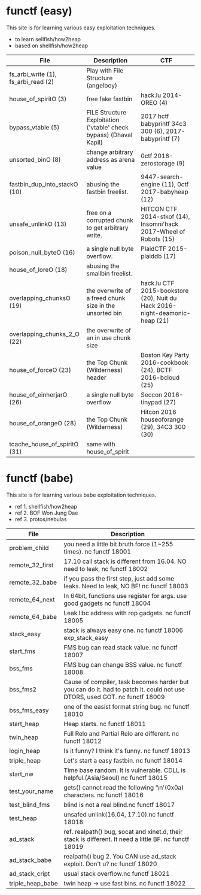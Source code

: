 # functf (easy)

This site is for learning various easy exploitation techniques.
* to learn sellfish/how2heap
* based on shellfish/how2heap

| File | Description | CTF |
|------|-------------|-----|
| fs_arbi_write (1), fs_arbi_read (2) | Play with File Structure (angelboy) ||
| house_of_spiritO (3) | free fake fastbin | hack.lu 2014-OREO (4) |
| bypass_vtable (5) | FILE Structure Exploitation ('vtable' check bypass)	(Dhaval Kapil) | 2017 hctf babyprintf	34c3 300 (6), 2017-babyprintf (7) |
| unsorted_binO	(8) | change arbitrary address as arena value | 0ctf 2016-zerostorage (9) |
| fastbin_dup_into_stackO (10) | abusing the fastbin freelist.	| 9447-search-engine (11), 0ctf 2017-babyheap (12) |
| unsafe_unlinkO (13) |	free on a corrupted chunk to get arbitrary write. |HITCON CTF 2014-stkof (14), Insomni'hack 2017-Wheel of Robots (15) |
| poison_null_byteO (16) |	a single null byte overflow. | PlaidCTF 2015-plaiddb (17) |
| house_of_loreO (18) | abusing the smallbin freelist.	||
| overlapping_chunksO (19)	| the overwrite of a freed chunk size in the unsorted bin | hack.lu CTF 2015-bookstore (20), Nuit du Hack 2016-night-deamonic-heap (21) |
| overlapping_chunks_2_O (22) | the overwrite of an in use chunk size||
| house_of_forceO (23) |	the Top Chunk (Wilderness) header | Boston Key Party 2016-cookbook (24), BCTF 2016-bcloud (25) |
| house_of_einherjarO (26) | a single null byte overflow | Seccon 2016-tinypad (27) |
| house_of_orangeO (28)	| the Top Chunk (Wilderness) | Hitcon 2016 houseoforange (29), 34C3 300 (30) |
| tcache_house_of_spiritO (31)	| same with house_of_spirit ||

# functf (babe)

This site is for learning various babe exploitation techniques.
* ref 1. shellfish/how2heap
* ref 2. BOF Won Jung Dae
* ref 3. protos/nebulas

| File | Description |
|------|-------------|
| problem_child | you need a little bit bruth force (1~255 times). nc functf 18001 |
| remote_32_first	| 17.10 call stack is different from 16.04. NO need to leak, nc functf 18002 |
| remote_32_babe | if you pass the first step, just add some leaks. Need to leak, NO BF! nc functf 18003	|
| remote_64_next | In 64bit, functions use register for args. use good gadgets nc functf 18004	|
| remote_64_babe | Leak libc address with rop gadgets. nc functf 18005|
| stack_easy | stack is always easy one. nc functf 18006	exp_stack_easy
| start_fms	| FMS bug can read stack value. nc functf 18007|
| bss_fms | FMS bug can change BSS value. nc functf 18008|
| bss_fms2 | Cause of compiler, task becomes harder but you can do it. had to patch it. could not use DTORS, used GOT. nc functf 18009|
| bss_fms_easy | one of the easist format string bug. nc functf 18010|
| start_heap | Heap starts. nc functf 18011|
| twin_heap |	Full Relo and Partial Relo are different. nc functf 18012|
| login_heap | Is it funny? I think it's funny. nc functf 18013|
| triple_heap | Let's start a easy fastbin. nc functf 18014|
| start_nw |	Time base random. It is vulnerable. CDLL is helpful.(Asia/Seoul) nc functf 18015	|
| test_your_name |	gets() cannot read the following '\n'(0x0a) characters. nc functf 18016	|
| test_blind_fms |	blind is not a real blind.nc functf 18017	|
| test_heap | unsafed unlink(16.04, 17.10).nc functf 18018	|
| ad_stack |	ref. realpath() bug, socat and xinet.d, their stack is different. It need a little BF. nc functf 18019	|
| ad_stack_babe |	realpath() bug 2. You CAN use ad_stack exploit. Don't u? nc functf 18020	|
| ad_stack_cript | usual stack overflow.nc functf 18021	|
| triple_heap_babe | twin heap -> use fast bins. nc functf 18022	|
